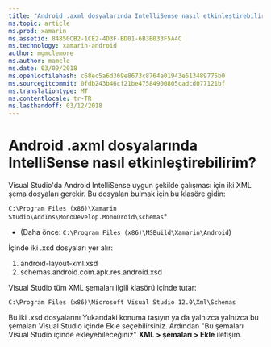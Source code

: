 ```yaml
---
title: "Android .axml dosyalarında IntelliSense nasıl etkinleştirebilirim?"
ms.topic: article
ms.prod: xamarin
ms.assetid: 84850CB2-1CE2-4D3F-BD01-6B3B033F5A4C
ms.technology: xamarin-android
author: mgmclemore
ms.author: mamcle
ms.date: 03/09/2018
ms.openlocfilehash: c68ec5a6d369e8673c8764e01943e513489775b0
ms.sourcegitcommit: 0fdb243b46cf21be47584900805cadcd077121bf
ms.translationtype: MT
ms.contentlocale: tr-TR
ms.lasthandoff: 03/12/2018
---
```

# <a name="how-do-i-enable-intellisense-in-android-axml-files"></a>Android .axml dosyalarında IntelliSense nasıl etkinleştirebilirim?

Visual Studio'da Android IntelliSense uygun şekilde çalışması için iki XML şema dosyaları gerekir. Bu dosyaları bulmak için bu klasöre gidin:

`C:\Program Files (x86)\Xamarin Studio\AddIns\MonoDevelop.MonoDroid\schemas`*

* (Daha önce: `C:\Program Files (x86)\MSBuild\Xamarin\Android`)

İçinde iki .xsd dosyaları yer alır:

1. android-layout-xml.xsd
2. schemas.android.com.apk.res.android.xsd

Visual Studio tüm XML şemaları ilgili klasörü içinde tutar:

`C:\Program Files (x86)\Microsoft Visual Studio 12.0\Xml\Schemas`

Bu iki .xsd dosyalarını Yukarıdaki konuma taşıyın ya da yalnızca yalnızca bu şemaları Visual Studio içinde Ekle seçebilirsiniz. Ardından "Bu şemaları Visual Studio içinde ekleyebileceğiniz" **XML > şemaları > Ekle** iletişim.






